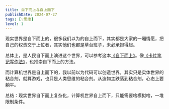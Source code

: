 ```yaml
---
title: 自下而上与自上而下
publishDate: 2024-07-27
tags: [💡思维]
level: 1
---
```


现实世界是自下而上的，很多我们以为的自上而下，其实都是大家的一厢情愿，把自己的权责交于上位者，其实他们也都是草台班子，未必承担得起。

总体上，是人民自下而上演进这个世界，可以参考这本[《自下而上》]。像[《卡片笔记写作法》]，也推崇自下而上的方法。

而计算机世界是自上而下的，我以前以为代码可以创造世界，其实只是实体世界的粘合剂，就算游戏，也只是人类思维的粘合剂。从造物主跌落到粘合剂，心态上要躺平。

总结：现实世界自下而上复杂化，计算机世界自上而下，只能需要啥模拟啥，一堆限制条件。

[《自下而上》]: https://book.douban.com/subject/35711228/
[《卡片笔记写作法》]: https://book.douban.com/subject/35503571/
